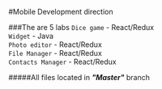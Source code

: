 #Mobile Development direction

###The are 5 labs 
`Dice game` - React/Redux<br>
`Widget` - Java<br>
`Photo editor` - React/Redux<br>
`File Manager` - React/Redux<br>
`Contacts Manager` -  React/Redux<br>

#####All files located in ***"Master"*** branch
